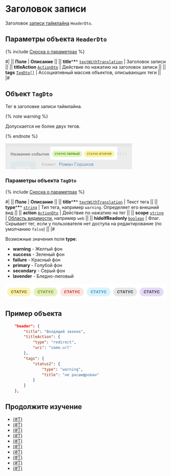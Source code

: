 # Заголовок записи

Заголовок [записи таймлайна](../index.md) `HeaderDto`.

## Параметры объекта `HeaderDto`

{% include [Сноска о параметрах](../../../../../../_includes/required.md) %}

#|
|| **Поле** | **Описание** ||
|| **title^*^**
[`textWithTranslation`](./field-types.md#textwithtranslation) | Заголовок записи ||
|| **titleAction**
[`ActionDto`](./action.md) | Действие по нажатию на заголовок записи ||
|| **tags**
[`TagDto[]`](#obuekt) | Ассоциативный массив объектов, описывающих теги ||
|#

## Объект `TagDto`

Тег в заголовке записи таймлайна.

{% note warning %}

Допускается не более двух тегов.

{% endnote %}

![](./_images/TagDto_1.png)

### Параметры объекта `TagDto`

{% include [Сноска о параметрах](../../../../../../_includes/required.md) %}

#|
|| **Поле** | **Описание** ||
|| **title^*^**
[`textWithTranslation`](./field-types.md#textwithtranslation) | Текст тега ||
|| **type^*^**
[`string`](../../../../data-types.md) | Тип тега, например `warning`. Определяет его внешний вид ||
|| **action**
[`ActionDto`](./action.md) | Действие по нажатию на тег ||
|| **scope**
[`string`](../../../../data-types.md) | [Область видимости](./field-types.md#scope), например `web` ||
|| **hideIfReadonly**
[`boolean`](../../../../data-types.md) | Флаг. Скрывает тег, если у пользователя нет доступа на редактирование (по умолчанию `false`) ||
|#

Возможные значения поля **type**:

- **warning** - Желтый фон
- **success** - Зеленый фон
- **failure** - Красный фон
- **primary** - Голубой фон
- **secondary** - Серый фон
- **lavender** - Бледно-лиловый

![Варианты тэгов](./_images/TagDto_2.png)

## Пример объекта

```json
    "header": {
        "title": "Входящий звонок",
        "titleAction": {
            "type": "redirect",
            "uri": "some.url"
        },
        "tags": {
            "status2": {
                "type": "warning",
                "title": "не расшифрован"
            }
        }
    },
```

## Продолжите изучение

- [{#T}](./layout.md)
- [{#T}](./icon.md)
- [{#T}](./body.md)
- [{#T}](./content-block.md)
- [{#T}](./footer.md)
- [{#T}](./menu-item.md)
- [{#T}](./action.md)
- [{#T}](./field-types.md)
- [{#T}](./rest-app-layout-dto.md)
- [{#T}](./examples.md)
